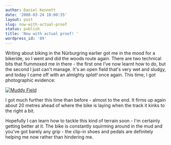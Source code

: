 ```yaml
---
author: Daniel Kennett
date: '2008-03-24 18:00:35'
layout: post
slug: now-with-actual-proof
status: publish
title: 'Now with actual proof! '
wordpress_id: '89'
---
```


Writing about biking in the Nürburgring earlier got me in the mood for a bikeride, so I went and did the woods route again. There are two technical bits that flummoxed me in there - the first one I've now learnt how to do, but the second I just can't manage. It's an open field that's very wet and sludgy, and today I came off with an almighty <em>splat!</em> once again. This time, I got photographic evidence: 

<a href='http://ikennd.ac/pictures/for_posts/2008/03/mud1.jpg' title='Muddy Field'><img src='http://ikennd.ac/pictures/for_posts/2008/03/mud1.jpg' alt='Muddy Field' /></a>

I got much further this time than before - almost to the end. It firms up again about 20 metres ahead of where the bike is laying when the track it kinks to the right a bit. 

Hopefully I can learn how to tackle this kind of terrain soon - I'm certainly getting better at it. The bike is constantly squirming around in the mud and you've got barely any grip - the clip-in shoes and pedals are definitely helping me now rather than hindering me.